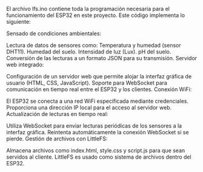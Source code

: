 El archivo lfs.ino contiene toda la programación necesaria para el funcionamiento del ESP32 en este proyecto. Este código implementa lo siguiente:

Sensado de condiciones ambientales:

Lectura de datos de sensores como:
Temperatura y humedad (sensor DHT11).
Humedad del suelo.
Intensidad de luz (Lux).
pH del suelo.
Conversión de las lecturas a un formato JSON para su transmisión.
Servidor web integrado:

Configuración de un servidor web que permite alojar la interfaz gráfica de usuario (HTML, CSS, JavaScript).
Soporte para WebSocket para comunicación en tiempo real entre el ESP32 y los clientes.
Conexión WiFi:

El ESP32 se conecta a una red WiFi especificada mediante credenciales.
Proporciona una dirección IP local para el acceso al servidor web.
Actualización de lecturas en tiempo real:

Utiliza WebSocket para enviar lecturas periódicas de los sensores a la interfaz gráfica.
Reintenta automáticamente la conexión WebSocket si se pierde.
Gestión de archivos con LittleFS:

Almacena archivos como index.html, style.css y script.js para que sean servidos al cliente.
LittleFS es usado como sistema de archivos dentro del ESP32.
